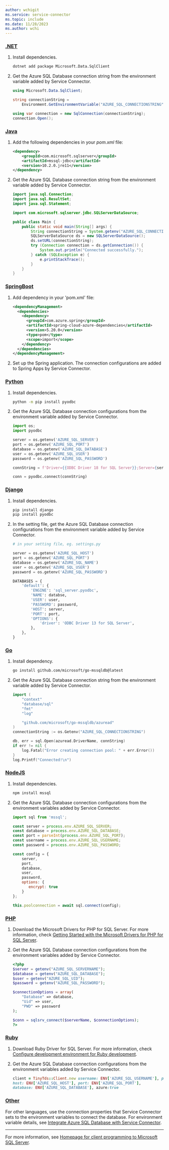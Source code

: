 ```yaml
---
author: wchigit
ms.service: service-connector
ms.topic: include
ms.date: 11/28/2023
ms.author: wchi
---
```


### [.NET](#tab/sql-secret-dotnet)
1. Install dependencies.
    ```bash
    dotnet add package Microsoft.Data.SqlClient
    ```
    
1. Get the Azure SQL Database connection string from the environment variable added by Service Connector.

    ```csharp
    using Microsoft.Data.SqlClient;
    
    string connectionString = 
        Environment.GetEnvironmentVariable("AZURE_SQL_CONNECTIONSTRING")!;
    
    using var connection = new SqlConnection(connectionString);
    connection.Open();
    ```

### [Java](#tab/sql-secret-java)

1. Add the following dependencies in your *pom.xml* file:

    ```xml
    <dependency>
        <groupId>com.microsoft.sqlserver</groupId>
        <artifactId>mssql-jdbc</artifactId>
        <version>10.2.0.jre11</version>
    </dependency>
    ```

1. Get the Azure SQL Database connection string from the environment variable added by Service Connector.

    ```java
    import java.sql.Connection;
    import java.sql.ResultSet;
    import java.sql.Statement;
    
    import com.microsoft.sqlserver.jdbc.SQLServerDataSource;
    
    public class Main {
        public static void main(String[] args) {
            String connectionString = System.getenv("AZURE_SQL_CONNECTIONSTRING");
            SQLServerDataSource ds = new SQLServerDataSource();
            ds.setURL(connectionString);
            try (Connection connection = ds.getConnection()) {
                System.out.println("Connected successfully.");
            } catch (SQLException e) {
                e.printStackTrace();
            }
        }
    }
    ```

### [SpringBoot](#tab/sql-secret-springBoot)
1. Add dependency in your 'pom.xml' file:
    ```xml
    <dependencyManagement>
      <dependencies>
        <dependency>
          <groupId>com.azure.spring</groupId>
          <artifactId>spring-cloud-azure-dependencies</artifactId>
          <version>5.20.0</version>
          <type>pom</type>
          <scope>import</scope>
        </dependency>
      </dependencies>
    </dependencyManagement>
    ```
1. Set up the Spring application. The connection configurations are added to Spring Apps by Service Connector.


### [Python](#tab/sql-secret-python)

1. Install dependencies.
    ```bash
    python -m pip install pyodbc
    ```

1. Get the Azure SQL Database connection configurations from the environment variable added by Service Connector.
    ```python
    import os;
    import pyodbc
    
    server = os.getenv('AZURE_SQL_SERVER')
    port = os.getenv('AZURE_SQL_PORT')
    database = os.getenv('AZURE_SQL_DATABASE')
    user = os.getenv('AZURE_SQL_USER')
    password = os.getenv('AZURE_SQL_PASSWORD')
    
    connString = f'Driver={{ODBC Driver 18 for SQL Server}};Server={server},{port};Database={database};UID={user};PWD={password};Encrypt=yes;TrustServerCertificate=no;Connection Timeout=30'    

    conn = pyodbc.connect(connString)
    ```

### [Django](#tab/sql-secret-django)
1. Install dependencies.
   ```bash
   pip install django
   pip install pyodbc
   ```

1. In the setting file, get the Azure SQL Database connection configurations from the environment variable added by Service Connector.
    ```python
    # in your setting file, eg. settings.py
    
    server = os.getenv('AZURE_SQL_HOST')
    port = os.getenv('AZURE_SQL_PORT')
    database = os.getenv('AZURE_SQL_NAME')
    user = os.getenv('AZURE_SQL_USER')
    password = os.getenv('AZURE_SQL_PASSWORD')

    DATABASES = {
        'default': {
            'ENGINE': 'sql_server.pyodbc',
            'NAME': databse,
            'USER': user,
            'PASSWORD': password,
            'HOST': server,
            'PORT': port,
            'OPTIONS': {
                'driver': 'ODBC Driver 13 for SQL Server',
            },
        },
    }
    ```

### [Go](#tab/sql-secret-go)

1. Install dependency.
    ```bash
    go install github.com/microsoft/go-mssqldb@latest
    ```

1. Get the Azure SQL Database connection string from the environment variable added by Service Connector.

    ```go
    import (
    	"context"
    	"database/sql"
    	"fmt"
    	"log"
    
        "github.com/microsoft/go-mssqldb/azuread"
    )
    connectionString := os.Getenv("AZURE_SQL_CONNECTIONSTRING")
    
    db, err = sql.Open(azuread.DriverName, connString)
    if err != nil {
        log.Fatal("Error creating connection pool: " + err.Error())
    }
    log.Printf("Connected!\n")
    ```

### [NodeJS](#tab/sql-secret-nodejs)

1. Install dependencies.
    ```bash
    npm install mssql
    ```
1. Get the Azure SQL Database connection configurations from the environment variables added by Service Connector.
    ```javascript
    import sql from 'mssql';
    
    const server = process.env.AZURE_SQL_SERVER;
    const database = process.env.AZURE_SQL_DATABASE;
    const port = parseInt(process.env.AZURE_SQL_PORT);
    const username = process.env.AZURE_SQL_USERNAME;
    const password = process.env.AZURE_SQL_PASSWORD;
    
    const config = {
        server,
        port,
        database,
        user,
        password,
        options: {
           encrypt: true
        }
    };  

    this.poolconnection = await sql.connect(config);
    ```

### [PHP](#tab/sql-secret-php)

1. Download the Microsoft Drivers for PHP for SQL Server. For more information, check [Getting Started with the Microsoft Drivers for PHP for SQL Server](/sql/connect/php/getting-started-with-the-php-sql-driver).

1. Get the Azure SQL Database connection configurations from the environment variables added by Service Connector.
    ```php
    <?php
    $server = getenv("AZURE_SQL_SERVERNAME");
    $database = getenv("AZURE_SQL_DATABASE");
    $user = getenv("AZURE_SQL_UID");
    $password = getenv("AZURE_SQL_PASSWORD");
    
    $connectionOptions = array(
        "Database" => database,
        "Uid" => user,
        "PWD" => password
    );

    $conn = sqlsrv_connect($serverName, $connectionOptions);
    ?>
    ```

### [Ruby](#tab/sql-secret-ruby)
1. Download Ruby Driver for SQL Server. For more information, check [Configure development environment for Ruby development](/sql/connect/ruby/step-1-configure-development-environment-for-ruby-development).

1. Get the Azure SQL Database connection configurations from the environment variables added by Service Connector.
    ```ruby
    client = TinyTds::Client.new username: ENV['AZURE_SQL_USERNAME'], password: ENV['AZURE_SQL_PASSWORD'],  
    host: ENV['AZURE_SQL_HOST'], port: ENV['AZURE_SQL_PORT'],  
    database: ENV['AZURE_SQL_DATABASE'], azure:true
    ```

### [Other](#tab/sql-secret-none)
For other languages, use the connection properties that Service Connector sets to the environment variables to connect the database. For environment variable details, see [Integrate Azure SQL Database with Service Connector](../how-to-integrate-sql-database.md).

---

For more information, see [Homepage for client programming to Microsoft SQL Server](/sql/connect/homepage-sql-connection-programming).
